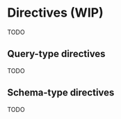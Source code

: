 # Directives (WIP)

TODO

## Query-type directives

TODO

## Schema-type directives

TODO

<!-- `addMandatoryDirectivesForDirectives/Fields` -->

<!-- `/?edit_schema=1` -->
